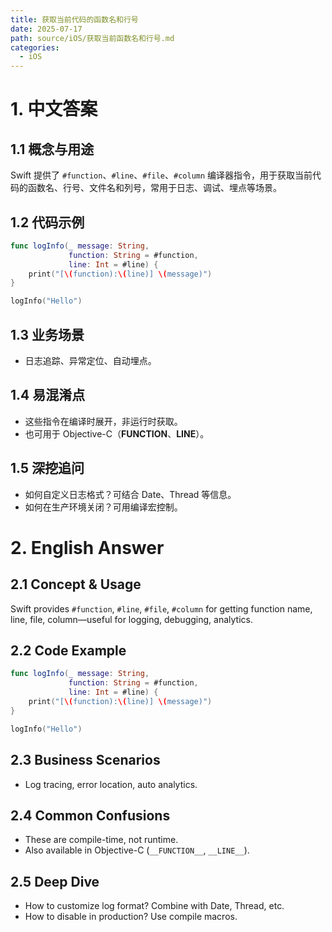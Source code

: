 ```yaml
---
title: 获取当前代码的函数名和行号
date: 2025-07-17
path: source/iOS/获取当前函数名和行号.md
categories:
  - iOS
---
```


# 1. 中文答案

## 1.1 概念与用途
Swift 提供了 `#function`、`#line`、`#file`、`#column` 编译器指令，用于获取当前代码的函数名、行号、文件名和列号，常用于日志、调试、埋点等场景。

## 1.2 代码示例
```swift
func logInfo(_ message: String,
             function: String = #function,
             line: Int = #line) {
    print("[\(function):\(line)] \(message)")
}

logInfo("Hello")
```

## 1.3 业务场景
- 日志追踪、异常定位、自动埋点。

## 1.4 易混淆点
- 这些指令在编译时展开，非运行时获取。
- 也可用于 Objective-C（__FUNCTION__、__LINE__）。

## 1.5 深挖追问
- 如何自定义日志格式？可结合 Date、Thread 等信息。
- 如何在生产环境关闭？可用编译宏控制。

# 2. English Answer

## 2.1 Concept & Usage
Swift provides `#function`, `#line`, `#file`, `#column` for getting function name, line, file, column—useful for logging, debugging, analytics.

## 2.2 Code Example
```swift
func logInfo(_ message: String,
             function: String = #function,
             line: Int = #line) {
    print("[\(function):\(line)] \(message)")
}

logInfo("Hello")
```

## 2.3 Business Scenarios
- Log tracing, error location, auto analytics.

## 2.4 Common Confusions
- These are compile-time, not runtime.
- Also available in Objective-C (`__FUNCTION__`, `__LINE__`).

## 2.5 Deep Dive
- How to customize log format? Combine with Date, Thread, etc.
- How to disable in production? Use compile macros.
